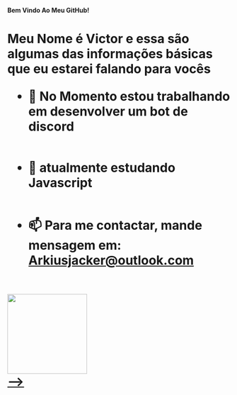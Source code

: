 **Bem Vindo Ao Meu GitHub!** <h1>


Meu Nome é Victor e essa são algumas das informações básicas que eu estarei falando para vocês

* 🔭 No Momento estou trabalhando em desenvolver um bot de discord <h2>
* 🌱 atualmente estudando Javascript <h2>
* 📫 Para me contactar, mande mensagem em: Arkiusjacker@outlook.com <h2>

<div>
<a href="https://github.com/ArkiusJacker">
<img height="180em" src="https://github-readme-stats.vercel.app/api?username=arkiusjacker"/>
<div>
-->
